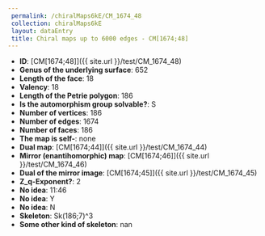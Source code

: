 ```yaml
--- 
 permalink: /chiralMaps6kE/CM_1674_48 
 collection: chiralMaps6kE
 layout: dataEntry
 title: Chiral maps up to 6000 edges - CM[1674;48]
---
```


- **ID**: [CM[1674;48]]({{ site.url }}/test/CM_1674_48)
- **Genus of the underlying surface**: 652
- **Length of the face**: 18
- **Valency**: 18
- **Length of the Petrie polygon**: 186
- **Is the automorphism group solvable?**: S
- **Number of vertices**: 186
- **Number of edges**: 1674
- **Number of faces**: 186
- **The map is self-**: none
- **Dual map**: [CM[1674;44]]({{ site.url }}/test/CM_1674_44)
- **Mirror (enantihomorphic) map**: [CM[1674;46]]({{ site.url }}/test/CM_1674_46)
- **Dual of the mirror image**: [CM[1674;45]]({{ site.url }}/test/CM_1674_45)
- **Z_q-Exponent?**: 2
- **No idea**:  11:46
- **No idea**: Y
- **No idea**: N
- **Skeleton**: Sk(186;7)^3
- **Some other kind of skeleton**: nan
